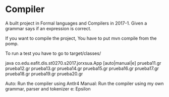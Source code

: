 # Compiler
A built project in Formal languages ​​and Compilers in 2017-1. Given a grammar says if an expression is correct.

If you want to compile the project, You have to put mvn compile from the pomp.

To run a test you have to go to  target/classes/


java co.edu.eafit.dis.st0270.s2017.jorxsua.App [auto|manual|e] prueba11.gr prueba12.gr prueba13.gr prueba14.gr prueba15.gr prueba16.gr prueba17.gr prueba18.gr prueba19.gr prueba20.gr 

Auto: Run the compiler using Antlr4
Manual: Run the compiler using my own grammar, parser and tokenizer
e: Epsilon

